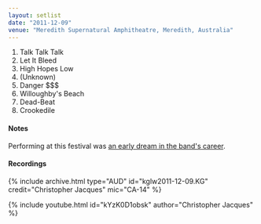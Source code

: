 ```yaml
---
layout: setlist
date: "2011-12-09"
venue: "Meredith Supernatural Amphitheatre, Meredith, Australia"
---
```


 1. Talk Talk Talk
 2. Let It Bleed
 3. High Hopes Low
 4. (Unknown)
 5. Danger $$$
 6. Willoughby's Beach
 7. Dead-Beat
 8. Crookedile


#### Notes

Performing at this festival was [an early dream in the band's career](https://www.stereogum.com/2202315/king-gizzard-and-the-lizard-wizard-stu-mackenzie/interviews/cover-story/).


#### Recordings

{% include archive.html type="AUD" id="kglw2011-12-09.KG" credit="Christopher Jacques" mic="CA-14" %}

{% include youtube.html id="kYzK0D1obsk" author="Christopher Jacques" %}
